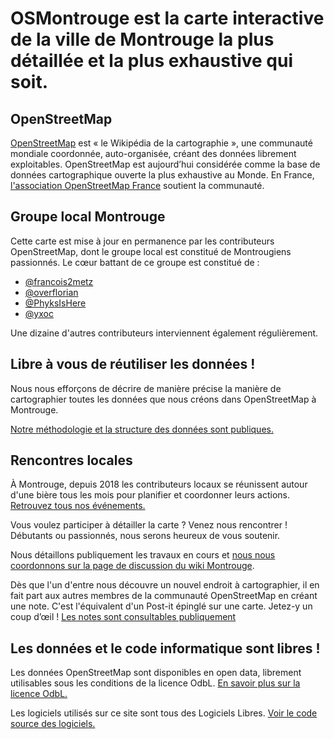 # OSMontrouge est la carte interactive de la ville de Montrouge la plus détaillée et la plus exhaustive qui soit.

## OpenStreetMap

[OpenStreetMap](https://www.openstreetmap.org/) est « le Wikipédia de la cartographie », une communauté mondiale coordonnée, auto-organisée, créant des données librement exploitables. OpenStreetMap est aujourd’hui considérée comme la base de données cartographique ouverte la plus exhaustive au Monde.
En France, [l'association OpenStreetMap France](https://www.openstreetmap.fr/) soutient la communauté.

## Groupe local Montrouge

Cette carte est mise à jour en permanence par les contributeurs OpenStreetMap, dont le groupe local est constitué de Montrougiens passionnés. Le cœur battant de ce groupe est constitué de :

- [@francois2metz](https://twitter.com/francois2metz/)
- [@overflorian](https://twitter.com/overflorian)
- [@PhyksIsHere](https://twitter.com/PhyksIsHere)
- [@yxoc](https://github.com/yxoc)

Une dizaine d'autres contributeurs interviennent également régulièrement.

## Libre à vous de réutiliser les données !

Nous nous efforçons de décrire de manière précise la manière de cartographier toutes les données que nous créons dans OpenStreetMap à Montrouge.

[Notre méthodologie et la structure des données sont publiques.](https://wiki.openstreetmap.org/wiki/Montrouge)

## Rencontres locales

À Montrouge, depuis 2018 les contributeurs locaux se réunissent autour d'une bière tous les mois pour planifier et coordonner leurs actions.
[Retrouvez tous nos événements.](https://wiki.openstreetmap.org/wiki/Montrouge#Rencontres_locales)

Vous voulez participer à détailler la carte ? Venez nous rencontrer ! Débutants ou passionnés, nous serons heureux de vous soutenir.

Nous détaillons publiquement les travaux en cours et [nous nous coordonnons sur la page de discussion du wiki Montrouge](https://wiki.openstreetmap.org/wiki/Talk:Montrouge).

Dès que l'un d'entre nous découvre un nouvel endroit à cartographier, il en fait part aux autres membres de la communauté OpenStreetMap en créant une note. C'est l'équivalent d'un Post-it épinglé sur une carte. Jetez-y un coup d’œil !
[Les notes sont consultables publiquement](https://www.openstreetmap.org/#map=14/48.8151/2.3168&layers=N)

## Les données et le code informatique sont libres !

Les données OpenStreetMap sont disponibles en open data, librement utilisables sous les conditions de la licence OdbL.
[En savoir plus sur la licence OdbL.](https://www.openstreetmap.org/copyright)

Les logiciels utilisés sur ce site sont tous des Logiciels Libres.
[Voir le code source des logiciels.](https://github.com/osmontrouge/)

